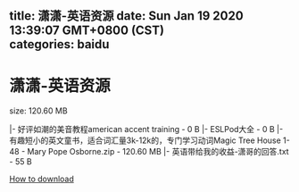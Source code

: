 
title: 潇潇-英语资源
date: Sun Jan 19 2020 13:39:07 GMT+0800 (CST)    
categories: baidu
---

# 潇潇-英语资源
size: 120.60 MB
 
 
|- 好评如潮的美音教程american accent training - 0 B
|- ESLPod大全 - 0 B
|- 有趣短小的英文童书，适合词汇量3k-12k的，专门学习动词Magic Tree House 1-48 - Mary Pope Osborne.zip - 120.60 MB
|- 英语带给我的收益-潇哥的回答.txt - 55 B

[How to download](https://bpcam.bemobtrk.com/go/2ceec3aa-1ca2-46d6-b9ff-aaa5c184517c?jno=2241)